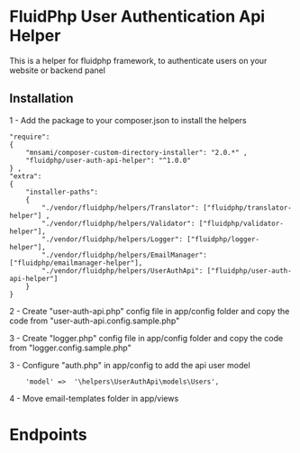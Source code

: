 # FluidPhp User Authentication Api Helper

This is a helper for fluidphp framework, to authenticate users on your website or backend panel

## Installation

1 - Add the package to your composer.json to install the helpers
```
"require": 
{
	"mnsami/composer-custom-directory-installer": "2.0.*" ,
	"fluidphp/user-auth-api-helper": "^1.0.0"
} ,
"extra": 
{
	"installer-paths": 
	{
		"./vendor/fluidphp/helpers/Translator": ["fluidphp/translator-helper"] ,
		"./vendor/fluidphp/helpers/Validator": ["fluidphp/validator-helper"],
		"./vendor/fluidphp/helpers/Logger": ["fluidphp/logger-helper"],
		"./vendor/fluidphp/helpers/EmailManager": ["fluidphp/emailmanager-helper"],
		"./vendor/fluidphp/helpers/UserAuthApi": ["fluidphp/user-auth-api-helper"]
	}
}
```
2 - Create "user-auth-api.php" config file in app/config folder and copy the code from "user-auth-api.config.sample.php"

3 - Create "logger.php" config file in app/config folder and copy the code from "logger.config.sample.php"

3 - Configure "auth.php" in app/config to add the api user model
```
	'model'	=>	'\helpers\UserAuthApi\models\Users',	
```
4 - Move email-templates folder in app/views

# Endpoints